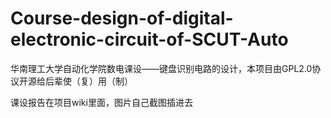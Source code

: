 ﻿# Course-design-of-digital-electronic-circuit-of-SCUT-Auto
华南理工大学自动化学院数电课设——键盘识别电路的设计，本项目由GPL2.0协议开源给后辈使（复）用（制）

课设报告在项目wiki里面，图片自己截图插进去
